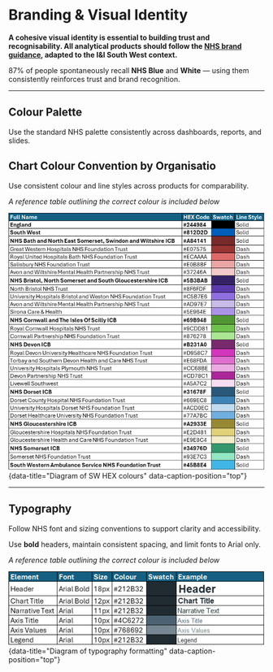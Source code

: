 # Branding & Visual Identity

**A cohesive visual identity is essential to building trust and recognisability. All analytical products should follow the [NHS brand guidance](https://www.england.nhs.uk/nhsidentity/identity-guidelines/colours/), adapted to the I&I South West context.**

 87% of people spontaneously recall **NHS Blue** and **White** — using them consistently reinforces trust and brand recognition.

---

## Colour Palette

Use the standard NHS palette consistently across dashboards, reports, and slides.

## Chart Colour Convention by Organisatio

Use consistent colour and line styles across products for comparability.

*A reference table outlining the correct colour is included below*

![Diagram of SW HEX colours](images/branding_identity.png "Diagram of SW HEX colours"){data-title="Diagram of SW HEX colours" data-caption-position="top"}

---

## Typography

Follow NHS font and sizing conventions to support clarity and accessibility.

Use **bold** headers, maintain consistent spacing, and limit fonts to Arial only.

*A reference table outlining the correct colour is included below*

![Diagram of typography formatting](images/typography.png "Diagram of typography formatting"){data-title="Diagram of typography formatting" data-caption-position="top"}




